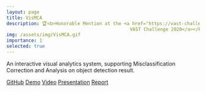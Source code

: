 ```yaml
---
layout: page
title: VisMCA
description: 🏆<b>Honorable Mention at the <a href="https://vast-challenge.github.io/2020/about.html">IEEE
                                             VAST Challenge 2020</a></b>
img: /assets/img/VisMCA.gif
importance: 1
selected: true
---
```


<p class="card-text">An interactive visual analytics system, supporting Misclassification
    Correction and
Analysis on object detection result.</p>
<p class="card-text">
    <span class="pr-3"><a
        href="https://github.com/huyen-nguyen/VAST2020mc2">GitHub</a></span>
        <span class="pr-3">
        <a href="https://huyen-nguyen.github.io/VAST2020mc2/">Demo</a></span>
            <span class="pr-3"><a href="https://youtu.be/sOdgBeeapu8">Video</a></span>
            <span class="pr-3"><a href="https://youtu.be/eS1D1JnX7eY">Presentation</a></span>
            <span class="pr-3"><a
                href="https://huyen-nguyen.github.io/VAST2020mc2/TTU-Nguyen-MC2/">Report
            </a>
            </span>
</p>